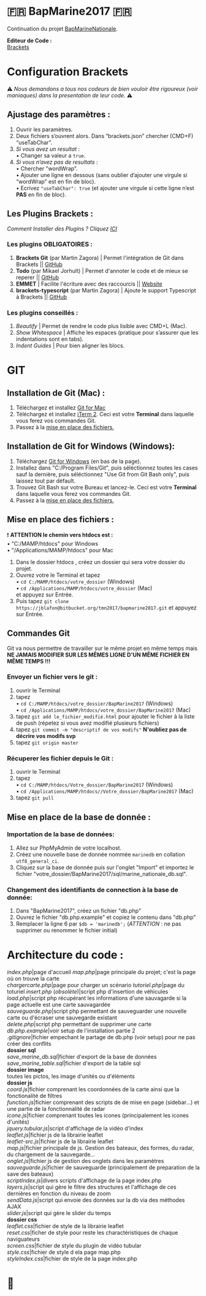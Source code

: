 # :fr: BapMarine2017 :fr:

Continuation du projet [BapMarineNationale](https://github.com/NicolasGauvin/BapMarineNationale).

**Editeur de Code :**  
[Brackets](http://brackets.io/) 

# Configuration Brackets

:warning: *Nous demandons a tous nos codeurs de bien vouloir être rigoureux  (voir maniaques) dans la presentation de leur code.* :warning:


## Ajustage des paramètres :

1. Ouvrir les paramètres.
2. Deux fichiers s’ouvrent alors. Dans “brackets.json” chercher  (CMD+F) “useTabChar”.
4. *Si vous avez un resultat* :  
	• Changer sa valeur a `true`.
5. *Si vous n’avez pas de resultats* :  
	• Chercher ”wordWrap”.  
	• Ajouter une ligne en dessous (sans oublier d’ajouter une virgule si “wordWrap” est en fin de bloc).  
	• Ecrivez `"useTabChar": true` (et ajouter une virgule si cette ligne n’est **PAS** en fin de bloc).

## Les Plugins Brackets :

*Comment Installer des Plugins ? Cliquez [ICI](https://www.youtube.com/watch?v=xL0XZ33E7uI)*

### Les plugins OBLIGATOIRES :

1. **Brackets Git** (par Martin Zagora) | Permet l'intégration de Git dans Brackets || [GitHub](https://github.com/zaggino/brackets-git)
2. **Todo** (par Mikael Jorhult) | Permet d'annoter le code et de mieux se reperer || [GitHub](https://github.com/mikaeljorhult/brackets-todo)
3. **EMMET** | Facilite l'écriture avec des raccourcis || [Website](http://emmet.io/)
4. **brackets-typescript** (par Martin Zagora) | Ajoute le support Typescript à Brackets || [GitHub](https://github.com/zaggino/brackets-typescript)

### Les plugins conseillés :

1. *Beautify* | Permet de rendre le code plus lisible avec CMD+L (Mac).
2. *Show Whitespace* | Affiche les espaces (pratique pour s’assurer que les indentations sont en tabs).
3. *Indent Guides* | Pour bien aligner les blocs.



# GIT

## Installation de Git (Mac) :

1. Téléchargez et installez [Git for Mac](https://git-scm.com/downloads)
2. Téléchargez et installez [iTerm 2](https://www.iterm2.com/downloads.html). Ceci est votre **Terminal** dans laquelle vous ferez vos commandes Git.
3. Passez à la [mise en place des fichiers.](#anchor1)

## Installation de Git for Windows (Windows):

1. Téléchargez [Git for Windows](https://github.com/git-for-windows/git/releases/v2.10.2.windows.1) (en bas de la page).
2. Installez dans "C:/Program Files/Git", puis séléctionnez toutes les cases sauf la dernière, puis séléctionnez "Use Git from Git Bash only", puis laissez tout par défault.
3. Trouvez Git Bash sur votre Bureau et lancez-le. Ceci est votre **Terminal** dans laquelle vous ferez vos commandes Git.
4. Passez à la [mise en place des fichiers.](#anchor1)

## Mise en place des fichiers : 

:heavy_exclamation_mark: **ATTENTION le chemin vers htdocs est :**  
• "C:/MAMP/htdocs" pour Windows  
• "/Applications/MAMP/htdocs" pour Mac 

1. Dans le dossier htdocs , créez un dossier qui sera votre dossier du projet.
2. Ouvrez votre le Terminal et tapez  
	• `cd C:/MAMP/htdocs/votre_dossier` (Windows)  
	• `cd /Applications/MAMP/htdocs/votre_dossier` (Mac)  
et appuyez sur Entrée.
3. Puis tapez `git clone https://jblafon@bitbucket.org/tmn2017/bapmarine2017.git` et appuyez sur Entrée.

## Commandes Git 

Git va nous permettre de travailler sur le même projet en même temps mais **NE JAMAIS MODIFIER SUR LES MÊMES LIGNE D'UN MÊME FICHIER EN MÊME TEMPS !!!**

### Envoyer un fichier vers le git :

1. ouvrir le Terminal
2. tapez  
	• `cd C:/MAMP/htdocs/votre_dossier/BapMarine2017` (Windows)  
	• `cd /Applications/MAMP/htdocs/votre_dossier/BapMarine2017` (Mac)
3. tapez `git add le_fichier_modifié.html` pour ajouter le fichier à la liste de push (répetez si vous avez modifié plusieurs fichiers)
4. tapez `git commit -m "descriptif de vos modifs"` **N'oubliez pas de décrire vos modifs svp**
5. tapez `git origin master`

### Récuperer les fichier depuis le Git :

1. ouvrir le Terminal
2. tapez  
	• `cd C:/MAMP/htdocs/Votre_dossier/BapMarine2017` (Windows)  
	• `cd /Applications/MAMP/htdocs//Votre_dossier/BapMarine2017` (Mac) 
3. tapez `git pull`

## Mise en place de la base de donnée :

### Importation de la base de données:

1. Allez sur PhpMyAdmin de votre localhost.
2. Créez une nouvelle base de donnée nommée `marinedb` en collation `utf8_general_ci`.
3. Cliquez sur la base de donnée puis sur l'onglet "Import" et importez le fichier "votre_dossier/BapMarine2017/sql/marine_nationale_db.sql".

### Changement des identifiants de connection à la base de donnée:

1. Dans "BapMarine2017", créez un fichier "db.php"
2. Ouvrez le fichier "db.php.example" et copiez le contenu dans "db.php"
3. Remplacer la ligne 6 par `$db = 'marinedb';` (_ATTENTION_ : ne pas supprimer ou renommer le fichier initial)



# Architecture du code :

_index.php_|page d'accueil
_map.php_|page principale du projet; c'est la page où on trouve la carte  
_chargercarte.php_|page pour charger un scénario
_tutoriel.php_|page du toturiel
_insert.php_ (*obsolète*)|script php d'insertion de véhicules 
_load.php_|script php récupérant les informations d'une sauvagarde si la page actuelle est une carte sauvagardée  
_sauveguarde.php_|script php permettant de sauveguarder une nouvelle carte ou d'écraser une sauvegarde existant  
_delete.php_|script php permettant de supprimer une carte  
_db.php.example_|voir setup de l'installation partie 2  
_.gitignore_|fichier empechant le partage de db.php (voir setup) pour ne pas créer des conflits  
**dossier sql**  
_save_marine_db.sql_|fichier d'export de la base de données  
_save_marine_table.sql_|fichier d'export de la table sql  
**dossier image**  
toutes les pictos, les image d'unités ou d'éléments  
**dossier js**  
_coord.js_|fichier comprenant les coordonnées de la carte ainsi que la fonctionalité de filtres  
_function.js_|fichier comprenant des scripts de de mise en page (sidebar...) et une partie de la fonctionnalité de radar  
_icone.js_|fichier comprenant toutes les icones (principalement les icones d'unités)  
_jquery.tubular.js_|script d'affichage de la vidéo d'index  
_leaflet.js_|fichier js de la librairie leaflet  
_leaflet-src.js_|fichier js de la librairie leaflet  
_map.js_|fichier principale de js. Gestion des bateaux, des formes, du radar, du chargement de la sauvegarde...  
_onglet.js_|fichier js de gestion des onglets dans les paramètres  
_sauveguarde.js_|fichier de sauveguarde (principalement de preparation de la save des bateaux)  
_scriptIndex.js_|divers scripts d'affichage de la page index.php  
_layers.js_|script qui gère le filtre des structures et l'affichage de ces dernières en fonction du niveau de zoom  
_sendData.js_|script qui envoie des données sur la db via des méthodes AJAX  
_slider.js_|script qui gère le slider du temps  
**dossier css**  
_leaflet.css_|fichier de style de la librairie leaflet  
_reset.css_|ficher de style pour reste les charactéristiques de chaque naviguateurs  
_screen.css_|fichier de style du plugin de vidéo tubular  
_style.css_|fichier de style d ela page map.php  
_styleIndex.css_|fichier de style de la page index.php

# :penguin:
